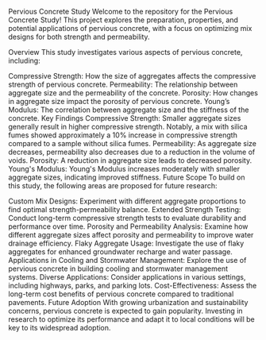 Pervious Concrete Study
Welcome to the repository for the Pervious Concrete Study! This project explores the preparation, properties, and potential applications of pervious concrete, with a focus on optimizing mix designs for both strength and permeability.

Overview
This study investigates various aspects of pervious concrete, including:

Compressive Strength: How the size of aggregates affects the compressive strength of pervious concrete.
Permeability: The relationship between aggregate size and the permeability of the concrete.
Porosity: How changes in aggregate size impact the porosity of pervious concrete.
Young’s Modulus: The correlation between aggregate size and the stiffness of the concrete.
Key Findings
Compressive Strength: Smaller aggregate sizes generally result in higher compressive strength. Notably, a mix with silica fumes showed approximately a 10% increase in compressive strength compared to a sample without silica fumes.
Permeability: As aggregate size decreases, permeability also decreases due to a reduction in the volume of voids.
Porosity: A reduction in aggregate size leads to decreased porosity.
Young's Modulus: Young's Modulus increases moderately with smaller aggregate sizes, indicating improved stiffness.
Future Scope
To build on this study, the following areas are proposed for future research:

Custom Mix Designs: Experiment with different aggregate proportions to find optimal strength-permeability balance.
Extended Strength Testing: Conduct long-term compressive strength tests to evaluate durability and performance over time.
Porosity and Permeability Analysis: Examine how different aggregate sizes affect porosity and permeability to improve water drainage efficiency.
Flaky Aggregate Usage: Investigate the use of flaky aggregates for enhanced groundwater recharge and water passage.
Applications in Cooling and Stormwater Management: Explore the use of pervious concrete in building cooling and stormwater management systems.
Diverse Applications: Consider applications in various settings, including highways, parks, and parking lots.
Cost-Effectiveness: Assess the long-term cost benefits of pervious concrete compared to traditional pavements.
Future Adoption
With growing urbanization and sustainability concerns, pervious concrete is expected to gain popularity. Investing in research to optimize its performance and adapt it to local conditions will be key to its widespread adoption.
